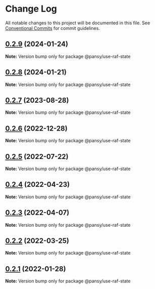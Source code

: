 # Change Log

All notable changes to this project will be documented in this file.
See [Conventional Commits](https://conventionalcommits.org) for commit guidelines.

## [0.2.9](https://github.com/pansyjs/react-hooks/compare/@pansy/use-raf-state@0.2.8...@pansy/use-raf-state@0.2.9) (2024-01-24)

**Note:** Version bump only for package @pansy/use-raf-state





## [0.2.8](https://github.com/pansyjs/react-hooks/compare/@pansy/use-raf-state@0.2.7...@pansy/use-raf-state@0.2.8) (2024-01-21)

**Note:** Version bump only for package @pansy/use-raf-state





## [0.2.7](https://github.com/pansyjs/react-hooks/compare/@pansy/use-raf-state@0.2.6...@pansy/use-raf-state@0.2.7) (2023-08-28)

**Note:** Version bump only for package @pansy/use-raf-state





## [0.2.6](https://github.com/pansyjs/react-hooks/compare/@pansy/use-raf-state@0.2.5...@pansy/use-raf-state@0.2.6) (2022-12-28)

**Note:** Version bump only for package @pansy/use-raf-state





## [0.2.5](https://github.com/pansyjs/react-hooks/compare/@pansy/use-raf-state@0.2.4...@pansy/use-raf-state@0.2.5) (2022-07-22)

**Note:** Version bump only for package @pansy/use-raf-state





## [0.2.4](https://github.com/pansyjs/react-hooks/compare/@pansy/use-raf-state@0.2.3...@pansy/use-raf-state@0.2.4) (2022-04-23)

**Note:** Version bump only for package @pansy/use-raf-state





## [0.2.3](https://github.com/pansyjs/react-hooks/compare/@pansy/use-raf-state@0.2.2...@pansy/use-raf-state@0.2.3) (2022-04-07)

**Note:** Version bump only for package @pansy/use-raf-state





## [0.2.2](https://github.com/pansyjs/react-hooks/compare/@pansy/use-raf-state@0.2.1...@pansy/use-raf-state@0.2.2) (2022-03-25)

**Note:** Version bump only for package @pansy/use-raf-state





## [0.2.1](https://github.com/pansyjs/react-hooks/compare/@pansy/use-raf-state@0.2.0...@pansy/use-raf-state@0.2.1) (2022-01-28)

**Note:** Version bump only for package @pansy/use-raf-state
